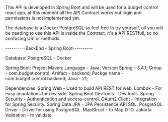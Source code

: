This API is developed in Spring Boot and will be used for a budget control react app, at this moment all the API Contract works but login and permissions is not implemented yet.

The database is a Docker PostgreSQL so feel free to try yourself, all you will be needing to use this API is inside the Contract, it's a API RESTfull, so no confusing URI or methods.

----------BackEnd - Spring Boot----------

Database: PostgreSQL - Docker

Spring Boot:
Project Maven;
Language - Java;
Version Spring - 3.4.1;
Group - com.budget.control;
Artifact - backend;
Packge name - com.budget.control.backend;
Java - 21;

Dependencies:
Spring Web - Used to build API REST for web.
Lombok - For easy annotations for dev side.
Spring Boot DevTools - Dev tools.
Spring Security - Authentication and access-control.
OAuth2 Client - Integration for Spring Security.
Spring Data JPA - JPA Persistence API SQL.
PosgreSQL Driver - Driver for using PostgreSQL.
MapStruct - to Map DTO.
Jakarta Validation - to validate.
